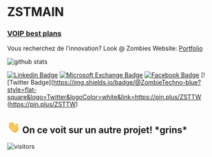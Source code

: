 # ZSTMAIN
### [VOIP best plans](https://pin.plus/FREECALL)
Vous recherchez de l'innovation? Look @ Zombies Website: [Portfolio](https://zombie.technology/)

![github stats](https://github-readme-stats.vercel.app/api?username=Zombie-Technology&show_icons=true)

[![Linkedin Badge](https://img.shields.io/badge/-JProvost-blue?style=flat-square&logo=Linkedin&logoColor=white&link=https://www.linkedin.com/in/jonathan-provost-it/)](https://pin.plus/ZSTLNK) 
[![Microsoft Exchange Badge](https://img.shields.io/badge/Microsoft-Exchange-0078D4?style=flat-square&logo=Exchange&logoColor=white&link=mailto:reports@multi.live)](mailto:reports@multi.live)
[![Facebook Badge](https://img.shields.io/badge/ZST-blue?style=flat-square&logo=Facebook&logoColor=white&link=https://pin.plus/ZSTFB)](https://pin.plus/ZSTFB)
[![Twitter Badge](https://img.shields.io/badge/@ZombieTechno-blue?style=flat-square&logo=Twitter&logoColor=white&link=https://pin.plus/ZSTTW (https://pin.plus/ZSTTW)
<h2><a href="https://pin.plus/ZST"><img src="https://raw.githubusercontent.com/ABSphreak/ABSphreak/master/gifs/Hi.gif" width="30px"></a> On ce voit sur un autre projet! *grins*</h2>

![visitors](https://visitor-badge.glitch.me/badge?page_id=Zombie-Technology.Zombie-Technology)
